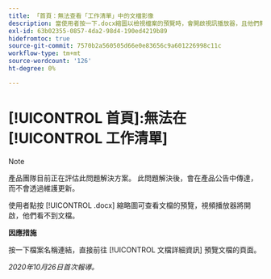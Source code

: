 ```yaml
---
title: 「首頁：無法查看「工作清單」中的文檔影像
description: 當使用者按一下.docx縮圖以檢視檔案的預覽時，會開啟視訊播放器，且他們無法看見檔案。
exl-id: 63b02355-0857-4da2-98d4-190ed4219b89
hidefromtoc: true
source-git-commit: 7570b2a560505d66e0e83656c9a601226998c11c
workflow-type: tm+mt
source-wordcount: '126'
ht-degree: 0%

---
```


# [!UICONTROL 首頁]:無法在 [!UICONTROL 工作清單]

>[!NOTE]
>
>產品團隊目前正在評估此問題解決方案。 此問題解決後，會在產品公告中傳達，而不會透過維護更新。

使用者點按 [!UICONTROL .docx] 縮略圖可查看文檔的預覽，視頻播放器將開啟，他們看不到文檔。

**因應措施**

按一下檔案名稱連結，直接前往 [!UICONTROL 文檔詳細資訊] 預覽文檔的頁面。

_2020年10月26日首次報導。_
